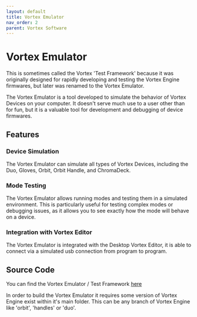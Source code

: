 ```yaml
---
layout: default
title: Vortex Emulator
nav_order: 2
parent: Vortex Software
---
```


# Vortex Emulator

This is sometimes called the Vortex 'Test Framework' because it was originally designed for rapidly developing and testing the Vortex Engine firmwares, but later was renamed to the Vortex Emulator.

The Vortex Emulator is a tool developed to simulate the behavior of Vortex Devices on your computer. It doesn't serve much use to a user other than for fun, but it is a valuable tool for development and debugging of device firmwares.

## Features

### Device Simulation

The Vortex Emulator can simulate all types of Vortex Devices, including the Duo, Gloves, Orbit, Orbit Handle, and ChromaDeck. 

### Mode Testing

The Vortex Emulator allows running modes and testing them in a simulated environment. This is particularly useful for testing complex modes or debugging issues, as it allows you to see exactly how the mode will behave on a device.

### Integration with Vortex Editor

The Vortex Emulator is integrated with the Desktop Vortex Editor, it is able to connect via a simulated usb connection from program to program.

## Source Code

You can find the Vortex Emulator / Test Framework [here](https://github.com/StoneOrbits/VortexEmulator)

In order to build the Vortex Emulator it requires some version of Vortex Engine exist within it's main folder. This can be any branch of Vortex Engine like 'orbit', 'handles' or 'duo'.